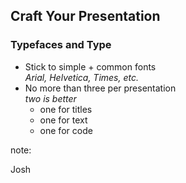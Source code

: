 ## Craft Your Presentation

### Typefaces and Type

* Stick to simple + common fonts
  <br /> _Arial, Helvetica, Times, etc._
* No more than three per presentation
  <br /> _two is better_
    * one for titles
    * one for text
    * one for code

note: 

Josh
